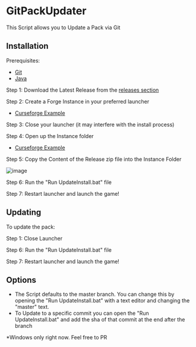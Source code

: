 # GitPackUpdater
This Script allows you to Update a Pack via Git

## Installation

Prerequisites: 
 - [Git](https://git-scm.com/downloads)
 - [Java](https://adoptium.net/)

Step 1: Download the Latest Release from the [releases section](https://github.com/Darkere/GitPackUpdater/releases/)

Step 2: Create a Forge Instance in your preferred launcher
  - [Curseforge Example](https://i.imgur.com/W2lKQul.png)

Step 3: Close your launcher (it may interfere with the install process)

Step 4: Open up the Instance folder
  - [Curseforge Example](https://i.imgur.com/EoDqNCg.png)

Step 5: Copy the Content of the Release zip file into the Instance Folder

![image](https://github.com/Darkere/GitPackUpdater/assets/4283717/d993ae0a-fafe-46b0-82f8-7bb2e319cde0)

Step 6: Run the "Run UpdateInstall.bat" file 

Step 7: Restart launcher and launch the game!

## Updating
To update the pack:

Step 1: Close Launcher

Step 6: Run the "Run UpdateInstall.bat" file 

Step 7: Restart launcher and launch the game!


## Options
- The Script defaults to the master branch. You can change this by opening the "Run UpdateInstall.bat" with a text editor and changing the "master" text.
- To Update to a specific commit you can open the "Run UpdateInstall.bat" and add the sha of that commit at the end after the branch

*Windows only right now. Feel free to PR
